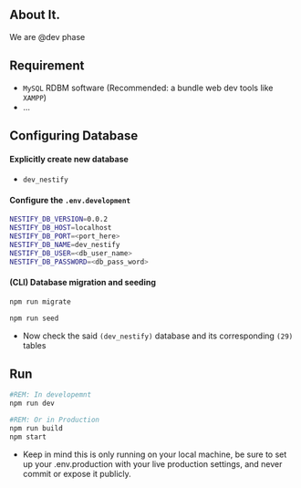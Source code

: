 
## About It.
We are @dev phase

## Requirement
- `MySQL` RDBM software (Recommended: a bundle web dev tools like `XAMPP`)
- ...

## Configuring Database
#### Explicitly create new database
- `dev_nestify`
#### Configure the `.env.development`
```bash
NESTIFY_DB_VERSION=0.0.2
NESTIFY_DB_HOST=localhost
NESTIFY_DB_PORT=<port_here>
NESTIFY_DB_NAME=dev_nestify
NESTIFY_DB_USER=<db_user_name>
NESTIFY_DB_PASSWORD=<db_pass_word>
```
#### (CLI) Database migration and seeding
```bash
npm run migrate
```
```bash
npm run seed
```
  - Now check the said `(dev_nestify)` database and its corresponding `(29)` tables

## Run
```bash
#REM: In developemnt
npm run dev
```
```bash
#REM: Or in Production
npm run build
npm start
```
- Keep in mind this is only running on your local machine, be sure to set up your .env.production with your live production settings, and never commit or expose it publicly.